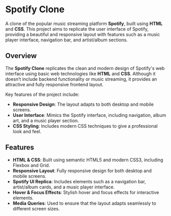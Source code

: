 # Spotify Clone

A clone of the popular music streaming platform **Spotify**, built using **HTML** and **CSS**. This project aims to replicate the user interface of Spotify, providing a beautiful and responsive layout with features such as a music player interface, navigation bar, and artist/album sections.

## Overview

The **Spotify Clone** replicates the clean and modern design of Spotify's web interface using basic web technologies like **HTML** and **CSS**. Although it doesn’t include backend functionality or music streaming, it provides an attractive and fully responsive frontend layout.

Key features of the project include:
- **Responsive Design**: The layout adapts to both desktop and mobile screens.
- **User Interface**: Mimics the Spotify interface, including navigation, album art, and a music player section.
- **CSS Styling**: Includes modern CSS techniques to give a professional look and feel.

## Features

- **HTML & CSS**: Built using semantic HTML5 and modern CSS3, including Flexbox and Grid.
- **Responsive Layout**: Fully responsive design for both desktop and mobile screens.
- **Spotify UI Replica**: Includes elements such as a navigation bar, artist/album cards, and a music player interface.
- **Hover & Focus Effects**: Stylish hover and focus effects for interactive elements.
- **Media Queries**: Used to ensure that the layout adapts seamlessly to different screen sizes.
